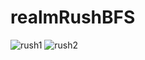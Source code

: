 # realmRushBFS

![rush1](https://github.com/onlySaying/realmRushBFS/assets/48788534/e33c8d77-c669-49c2-9256-6c5436213c38)
![rush2](https://github.com/onlySaying/realmRushBFS/assets/48788534/965721c2-3945-47d3-8fcc-31aadcfc395d)
